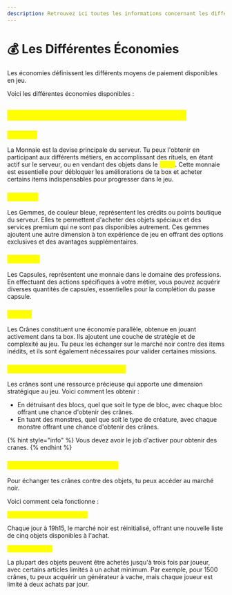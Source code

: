 ```yaml
---
description: Retrouvez ici toutes les informations concernant les différentes économies
---
```


# 💰 Les Différentes Économies

Les économies définissent les différents moyens de paiement disponibles en jeu.

Voici les différentes économies disponibles :

## <mark style="color:yellow;">**Quelles sont les différentes économies ?**</mark>

### <mark style="color:yellow;">Monnaie</mark>

La Monnaie est la devise principale du serveur. Tu peux l'obtenir en participant aux différents métiers, en accomplissant des rituels, en étant actif sur le serveur, ou en vendant des objets dans le <mark style="color:yellow;">**`/shop`**</mark>. Cette monnaie est essentielle pour débloquer les améliorations de ta box et acheter certains items indispensables pour progresser dans le jeu.

### <mark style="color:yellow;">Gemmes</mark>

Les Gemmes, de couleur bleue, représentent les crédits ou points boutique du serveur. Elles te permettent d'acheter des objets spéciaux et des services premium qui ne sont pas disponibles autrement. Ces gemmes ajoutent une autre dimension à ton expérience de jeu en offrant des options exclusives et des avantages supplémentaires.

### <mark style="color:yellow;">Capsules</mark>

Les Capsules, représentent une monnaie dans le domaine des professions. En effectuant des actions spécifiques à votre métier, vous pouvez acquérir diverses quantités de capsules, essentielles pour la complétion du passe capsule.

### <mark style="color:yellow;">Crânes</mark>

Les Crânes constituent une économie parallèle, obtenue en jouant activement dans ta box. Ils ajoutent une couche de stratégie et de complexité au jeu. Tu peux les échanger sur le marché noir contre des items inédits, et ils sont également nécessaires pour valider certaines missions.

### <mark style="color:yellow;">C</mark><mark style="color:yellow;">**’est quoi le système des crânes ?**</mark>

Les crânes sont une ressource précieuse qui apporte une dimension stratégique au jeu. Voici comment les obtenir :

* En détruisant des blocs, quel que soit le type de bloc, avec chaque bloc offrant une chance d'obtenir des crânes.
* En tuant des monstres, quel que soit le type de créature, avec chaque monstre offrant une chance d'obtenir des crânes.

{% hint style="info" %}
Vous devez avoir le job d'activer pour obtenir des cranes.
{% endhint %}

### <mark style="color:yellow;">C</mark><mark style="color:yellow;">**omment échanger les crânes ?**</mark>

Pour échanger tes crânes contre des objets, tu peux accéder au marché noir.

Voici comment cela fonctionne :

<mark style="color:yellow;">**Réinitialisation quotidienne**</mark>

Chaque jour à 19h15, le marché noir est réinitialisé, offrant une nouvelle liste de cinq objets disponibles à l'achat.

<mark style="color:yellow;">**Limites d'achat**</mark>

La plupart des objets peuvent être achetés jusqu'à trois fois par joueur, avec certains articles limités à un achat minimum. Par exemple, pour 1500 crânes, tu peux acquérir un générateur à vache, mais chaque joueur est limité à deux achats par jour.
